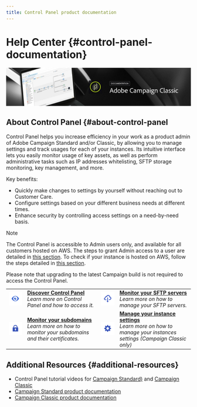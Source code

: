 ```yaml
---
title: Control Panel product documentation
---
```


# Help Center {#control-panel-documentation}

![](assets/banner.jpeg) 

## About Control Panel {#about-control-panel

Control Panel helps you increase efficiency in your work as a product admin of Adobe Campaign Standard and/or Classic, by allowing you to manage settings and track usages for each of your instances. Its intuitive interface lets you easily monitor usage of key assets, as well as perform administrative tasks such as IP addresses whitelisting, SFTP storage monitoring, key management, and more.

Key benefits:

* Quickly make changes to settings by yourself without reaching out to Customer Care.
* Configure settings based on your different business needs at different times.
* Enhance security by controlling access settings on a need-by-need basis.

>[!NOTE]
>The Control Panel is accessible to Admin users only, and available for all customers hosted on AWS. The steps to grant Admin access to a user are detailed in [this section](discover/using/managing-permissions.md). To check if your instance is hosted on AWS, follow the steps detailed in [this section](faq.md).
>
>Please note that upgrading to the latest Campaign build is not required to access the Control Panel.

<table>
<tr>
    <td width="10%"><a href="discover/using/accessing-control-panel.md"><img alt="conditions" src="assets/discover_icon.svg"/></a></td>
    <td width="40%">
        <div><a href="discover/using/accessing-control-panel.md"><strong>Discover Control Panel</strong></a></div>
        <em>Learn more on Control Panel and how to access it.</em>
    </td>
    <td width="10%"><a href="sftp/using/about-sftp-management.md"><img alt="conditions" src="assets/sftp_icon.svg"/></a></td>
    <td width="40%">
        <div><a href="sftp/using/about-sftp-management.md"><strong>Monitor your SFTP servers</strong></a></div>
        <em>Learn more on how to manage your SFTP servers.</em>
    </td>
</tr>
<tr>
    <td width="10%"><a href="subdomains-certificates/using/about-ssl-certificates.md"><img alt="conditions" src="assets/subdomains_icon.svg"/></a></td>
    <td width="40%">
        <div><a href="subdomains-certificates/using/about-ssl-certificates.md"><strong>Monitor your subdomains</strong></a></div>
        <em>Learn more on how to monitor your subdomains and their certificates.</em>
    </td>
    <td width="10%"><a href="instances-settings/using/instance-details.md"><img alt="conditions" src="assets/instance_settings_icon.svg"/></a></td>
    <td width="40%">
        <div><a href="instances-settings/using/instance-details.md"><strong>Manage your instance settings</strong></a></div>
        <em>Learn more on how to manage your instances settings (Campaign Classic only)</em>
    </td>
</tr>
</table>

## Additional Resources {#additional-resources}

* Control Panel tutorial videos for [Campaign Standard)](https://docs.adobe.com/content/help/en/campaign-learn/campaign-standard-tutorials/administrating/control-panel/control-panel-overview.html) and [Campaign Classic](https://docs.adobe.com/content/help/en/campaign-learn/campaign-classic-tutorials/administrating/control-panel-acc/control-panel-overview.html)
* [Campaign Standard product documentation](https://docs.adobe.com/content/help/en/campaign-standard/using/campaign-standard-home.html)
* [Campaign Classic product documentation](https://docs.adobe.com/content/help/en/campaign-classic/using/campaign-classic-home.html)
